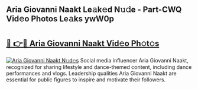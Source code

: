 ## Aria Giovanni Naakt Le𝚊k𝚎d N𝚞𝚍e - Part-CWQ Vid𝚎o Photos Le𝚊ks ywW0p

# <h2><a href="http://fb5adg.evod.top/?m=Aria+Giovanni+Naakt">🔗 👉🔴 Aria Giovanni Naakt Vid𝚎o Ph𝚘t𝚘s</a></h2>

[![Aria Giovanni Naakt N𝚞d𝚎s](https://i.imgur.com/8V9OHl7.gif)](http://fb5adg.evod.top/?m=Aria+Giovanni+Naakt)
Social media influencer Aria Giovanni Naakt, recognized for sharing lifestyle and dance-themed content, including dance performances and vlogs. Leadership qualities Aria Giovanni Naakt are essential for public figures to inspire and motivate their followers. 
